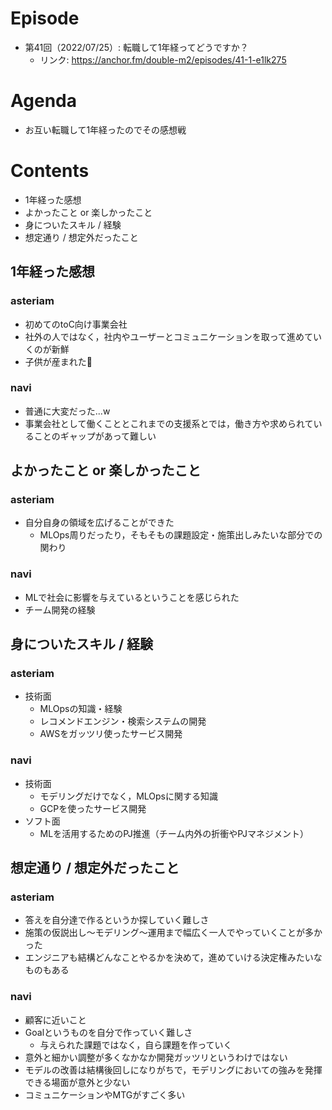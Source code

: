 # Episode

- 第41回（2022/07/25）: 転職して1年経ってどうですか？
  - リンク: https://anchor.fm/double-m2/episodes/41-1-e1lk275

# Agenda

- お互い転職して1年経ったのでその感想戦

# Contents

- 1年経った感想
- よかったこと or 楽しかったこと
- 身についたスキル / 経験
- 想定通り / 想定外だったこと

## 1年経った感想

### asteriam

- 初めてのtoC向け事業会社
- 社外の人ではなく，社内やユーザーとコミュニケーションを取って進めていくのが新鮮
- 子供が産まれた🎉

### navi

- 普通に大変だった...w
- 事業会社として働くこととこれまでの支援系とでは，働き方や求められていることのギャップがあって難しい

## よかったこと or 楽しかったこと

### asteriam

- 自分自身の領域を広げることができた
  - MLOps周りだったり，そもそもの課題設定・施策出しみたいな部分での関わり

### navi

- MLで社会に影響を与えているということを感じられた
- チーム開発の経験

## 身についたスキル / 経験

### asteriam

- 技術面
  - MLOpsの知識・経験
  - レコメンドエンジン・検索システムの開発
  - AWSをガッツリ使ったサービス開発

### navi

- 技術面
  - モデリングだけでなく，MLOpsに関する知識
  - GCPを使ったサービス開発
- ソフト面
  - MLを活用するためのPJ推進（チーム内外の折衝やPJマネジメント）

## 想定通り / 想定外だったこと

### asteriam

- 答えを自分達で作るというか探していく難しさ
- 施策の仮説出し〜モデリング〜運用まで幅広く一人でやっていくことが多かった
- エンジニアも結構どんなことやるかを決めて，進めていける決定権みたいなものもある

### navi

- 顧客に近いこと
- Goalというものを自分で作っていく難しさ
  - 与えられた課題ではなく，自ら課題を作っていく
- 意外と細かい調整が多くなかなか開発ガッツリというわけではない
- モデルの改善は結構後回しになりがちで，モデリングにおいての強みを発揮できる場面が意外と少ない
- コミュニケーションやMTGがすごく多い
